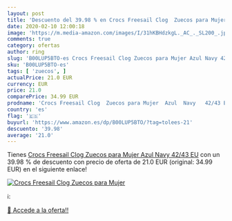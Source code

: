 ```yaml
---
layout: post
title: 'Descuento del 39.98 % en Crocs Freesail Clog  Zuecos para Mujer  '
date: 2020-02-10 12:00:18
image: 'https://m.media-amazon.com/images/I/31hKBHdzkgL._AC_._SL200_.jpg'
comments: true
category: ofertas
author: ring
slug: 'B00LUP5BTO-es Crocs Freesail Clog Zuecos para Mujer Azul Navy 42/43 EU'
sku: 'B00LUP5BTO-es'
tags: [ 'zuecos', ]
actualPrice: 21.0 EUR
currency: EUR
price: 21.0
comparePrice: 34.99 EUR
prodname: 'Crocs Freesail Clog  Zuecos para Mujer  Azul  Navy   42/43 EU'
country: 'es'
flag: '🇪🇸'
buyurl: 'https://www.amazon.es/dp/B00LUP5BTO/?tag=tolees-21'
descuento: '39.98'
average: '21.0'
---
```


Tienes [Crocs Freesail Clog  Zuecos para Mujer  Azul  Navy   42/43 EU](https://www.amazon.es/dp/B00LUP5BTO/?tag=tolees-21) con un 39.98 % de descuento con precio de oferta de 21.0 EUR (original: 34.99 EUR) en el siguiente enlace!

[![Crocs Freesail Clog  Zuecos para Mujer  ](https://m.media-amazon.com/images/I/31hKBHdzkgL._AC_._SL200_.jpg)](https://www.amazon.es/dp/B00LUP5BTO/?tag=tolees-21)

ℹ️:


[🛒 Accede a la oferta!!](https://www.amazon.es/dp/B00LUP5BTO/?tag=tolees-21)
